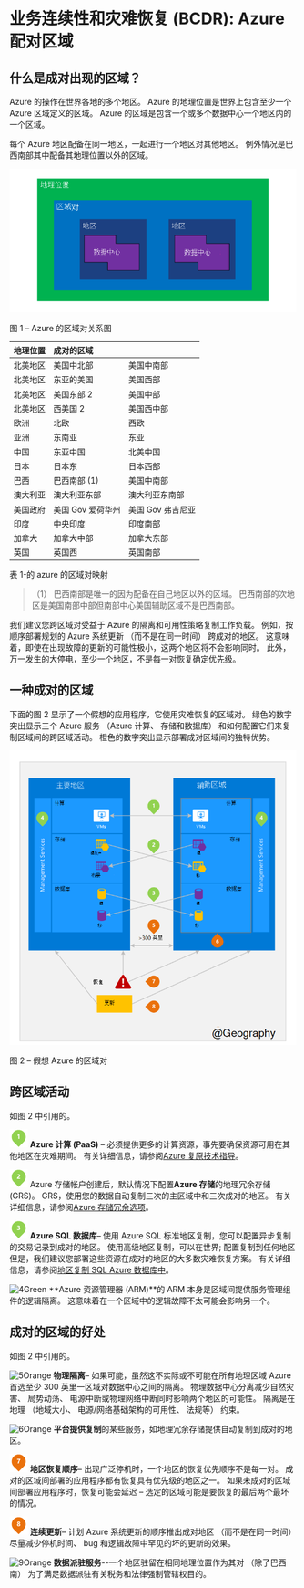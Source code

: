 <properties
    pageTitle="业务连续性和灾难恢复 (BCDR): Azure 配对区域 |Microsoft Azure"
    description="Azure 的区域对确保应用程序在数据中心故障期间也能恢复。"
    services="site-recovery"
    documentationCenter=""
    authors="rayne-wiselman"
    manager="jwhit"
    editor=""/>

<tags
    ms.service="site-recovery"
    ms.workload="storage-backup-recovery"
    ms.tgt_pltfrm="na"
    ms.devlang="na"
    ms.topic="article"
    ms.date="08/23/2016"
    ms.author="raynew"/>

# <a name="business-continuity-and-disaster-recovery-bcdr-azure-paired-regions"></a>业务连续性和灾难恢复 (BCDR): Azure 配对区域

## <a name="what-are-paired-regions"></a>什么是成对出现的区域？

Azure 的操作在世界各地的多个地区。 Azure 的地理位置是世界上包含至少一个 Azure 区域定义的区域。 Azure 的区域是包含一个或多个数据中心一个地区内的一个区域。

每个 Azure 地区配备在同一地区，一起进行一个地区对其他地区。 例外情况是巴西南部其中配备其地理位置以外的区域。


![AzureGeography](./media/best-practices-availability-paired-regions/GeoRegionDataCenter.png)

图 1 – Azure 的区域对关系图



| 地理位置     |  成对的区域  |                     |
| :-------------| :-------------   | :-------------      |
| 北美地区 | 美国中北部 | 美国中南部    |
| 北美地区 | 东亚的美国          | 美国西部             |
| 北美地区 | 美国东部 2        | 美国中部          |
| 北美地区 | 西美国 2        | 美国西中部     |
| 欧洲        | 北欧     | 西欧         |
| 亚洲          | 东南亚  | 东亚           |
| 中国         | 东亚中国       | 北美中国         |
| 日本         | 日本东       | 日本西部          |
| 巴西        | 巴西南部 (1) | 美国中南部    |
| 澳大利亚     | 澳大利亚东部   | 澳大利亚东南部 |
| 美国政府 | 美国 Gov 爱荷华州      | 美国 Gov 弗吉尼亚     |
| 印度         | 中央印度    | 印度南部         |
| 加拿大        | 加拿大中部   | 加拿大东部         |
| 英国            | 英国西          | 英国南部            |

表 1-的 azure 的区域对映射

> （1） 巴西南部是唯一的因为配备在自己地区以外的区域。 巴西南部的次地区是美国南部中部但南部中心美国辅助区域不是巴西南部。

我们建议您跨区域对受益于 Azure 的隔离和可用性策略复制工作负载。 例如，按顺序部署规划的 Azure 系统更新 （而不是在同一时间） 跨成对的地区。 这意味着，即使在出现故障的更新的可能性极小，这两个地区将不会影响同时。 此外，万一发生的大停电，至少一个地区，不是每一对恢复确定优先级。

## <a name="an-example-of-paired-regions"></a>一种成对的区域
下面的图 2 显示了一个假想的应用程序，它使用灾难恢复的区域对。 绿色的数字突出显示三个 Azure 服务 （Azure 计算、 存储和数据库） 和如何配置它们来复制区域间的跨区域活动。 橙色的数字突出显示部署成对区域间的独特优势。


![成对的区域优势的概述](./media/best-practices-availability-paired-regions/PairedRegionsOverview2.png)

图 2 – 假想 Azure 的区域对

## <a name="cross-region-activities"></a>跨区域活动
如图 2 中引用的。

![1Green](./media/best-practices-availability-paired-regions/1Green.png) **Azure 计算 (PaaS)** – 必须提供更多的计算资源，事先要确保资源可用在其他地区在灾难期间。 有关详细信息，请参阅[Azure 复原技术指导](./resiliency/resiliency-technical-guidance.md)。

![2Green](./media/best-practices-availability-paired-regions/2Green.png) Azure 存储帐户创建后，默认情况下配置**Azure 存储**的地理冗余存储 (GRS)。 GRS，使用您的数据自动复制三次的主区域中和三次成对的地区。 有关详细信息，请参阅[Azure 存储冗余选项](storage/storage-redundancy.md)。


![3Green](./media/best-practices-availability-paired-regions/3Green.png) **Azure SQL 数据库**– 使用 Azure SQL 标准地区复制，您可以配置异步复制的交易记录到成对的地区。 使用高级地区复制，可以在世界; 配置复制到任何地区但是，我们建议您部署这些资源在成对的地区的大多数灾难恢复方案。 有关详细信息，请参阅[地区复制 SQL Azure 数据库中](./sql-database/sql-database-geo-replication-overview.md)。

![4Green](./media/best-practices-availability-paired-regions/4Green.png) **Azure 资源管理器 (ARM)**的 ARM 本身是区域间提供服务管理组件的逻辑隔离。 这意味着在一个区域中的逻辑故障不太可能会影响另一个。

## <a name="benefits-of-paired-regions"></a>成对的区域的好处
如图 2 中引用的。  

![5Orange](./media/best-practices-availability-paired-regions/5Orange.png)
**物理隔离**– 如果可能，虽然这不实际或不可能在所有地理区域 Azure 首选至少 300 英里一区域对数据中心之间的隔离。 物理数据中心分离减少自然灾害、 局势动荡、 电源中断或物理网络中断同时影响两个地区的可能性。 隔离是在地理 （地域大小、 电源/网络基础架构的可用性、 法规等） 约束。  

![6Orange](./media/best-practices-availability-paired-regions/6Orange.png)
**平台提供复制**的某些服务，如地理冗余存储提供自动复制到成对的地区。

![7Orange](./media/best-practices-availability-paired-regions/7Orange.png)
**地区恢复顺序**– 出现广泛停机时，一个地区的恢复优先顺序不是每一对。 成对的区域间部署的应用程序都有恢复具有优先级的地区之一。 如果未成对的区域间部署应用程序时，恢复可能会延迟 – 选定的区域可能是要恢复的最后两个最坏的情况。

![8Orange](./media/best-practices-availability-paired-regions/8Orange.png)
**连续更新**– 计划 Azure 系统更新的顺序推出成对地区 （而不是在同一时间） 尽量减少停机时间、 bug 和逻辑故障中罕见的坏的更新的效果。


![9Orange](./media/best-practices-availability-paired-regions/9Orange.png)
**数据派驻服务**--一个地区驻留在相同地理位置作为其对 （除了巴西南） 为了满足数据派驻有关税务和法律强制管辖权目的。

